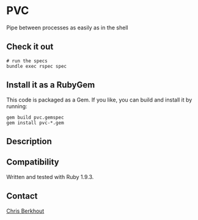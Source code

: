 # PVC

Pipe between processes as easily as in the shell

## Check it out

    # run the specs
    bundle exec rspec spec

## Install it as a RubyGem

This code is packaged as a Gem. If you like, you can build and install it by running:

    gem build pvc.gemspec
    gem install pvc-*.gem

## Description


## Compatibility

Written and tested with Ruby 1.9.3.

## Contact

[Chris Berkhout](http://chrisberkhout.com/about)

